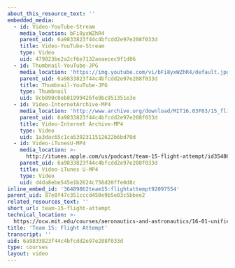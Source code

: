 ```yaml
---
about_this_resource_text: ''
embedded_media:
  - id: Video-YouTube-Stream
    media_location: bFi8yxWZhR4
    parent_uid: 6a9833823f44c4bfcdd2e97e208f033d
    title: Video-YouTube-Stream
    type: Video
    uid: 479823be2a2cf6e7132aeaecec9f1d06
  - id: Thumbnail-YouTube-JPG
    media_location: 'https://img.youtube.com/vi/bFi8yxWZhR4/default.jpg'
    parent_uid: 6a9833823f44c4bfcdd2e97e208f033d
    title: Thumbnail-YouTube-JPG
    type: Thumbnail
    uid: 8cb890c0eb81999426fe9bc951351e3e
  - id: Video-InternetArchive-MP4
    media_location: 'http://www.archive.org/download/MIT16.03F03/15_flight-220k.mp4'
    parent_uid: 6a9833823f44c4bfcdd2e97e208f033d
    title: Video-Internet Archive-MP4
    type: Video
    uid: 1a3dac65c1ca5392311512622b6bd70d
  - id: Video-iTunesU-MP4
    media_location: >-
      http://itunes.apple.com/us/podcast/team-15-flight-attempt/id354868963?i=80690306
    parent_uid: 6a9833823f44c4bfcdd2e97e208f033d
    title: Video-iTunes U-MP4
    type: Video
    uid: d4da8ebe545e1b2624c756d20ffe0d8c
inline_embed_id: '36489862team15:flightattempt92097554'
parent_uid: 87e8f47c351cccd450e9b5e03c5bbee2
related_resources_text: ''
short_url: team-15-flight-attempt
technical_location: >-
  https://ocw.mit.edu/courses/aeronautics-and-astronautics/16-01-unified-engineering-i-ii-iii-iv-fall-2005-spring-2006/systems-labs-04/team-15-flight-attempt
title: 'Team 15: Flight Attempt'
transcript: ''
uid: 6a9833823f44c4bfcdd2e97e208f033d
type: courses
layout: video
---
```

